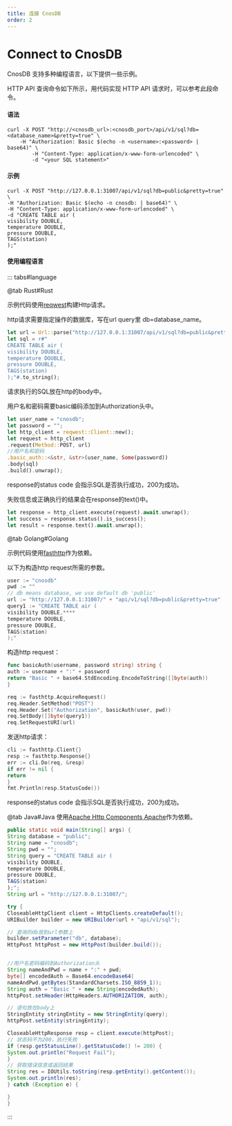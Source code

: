```yaml
---
title: 连接 CnosDB
order: 2
---
```


# Connect to CnosDB

CnosDB 支持多种编程语言，以下提供一些示例。

HTTP API 查询命令如下所示，用代码实现 HTTP API 请求时，可以参考此段命令。

#### 语法

```shell
curl -X POST "http://<cnosdb_url>:<cnosdb_port>/api/v1/sql?db=<database_name>&pretty=true" \
    -H "Authorization: Basic $(echo -n <username>:<password> | base64)" \
        -H "Content-Type: application/x-www-form-urlencoded" \
        -d "<your SQL statement>"
```

#### 示例

 ```shell
 curl -X POST "http://127.0.0.1:31007/api/v1/sql?db=public&pretty=true" \
 -H "Authorization: Basic $(echo -n cnosdb: | base64)" \
 -H "Content-Type: application/x-www-form-urlencoded" \
 -d "CREATE TABLE air (
 visibility DOUBLE,
 temperature DOUBLE,
 pressure DOUBLE,
 TAGS(station)
 );"
 ```

#### 使用编程语言

::: tabs#language

@tab Rust#Rust

示例代码使用[reqwest](https://crates.io/crates/reqwest)构建Http请求。

http请求需要指定操作的数据库，写在url query里 db=database_name。

```rust
let url = Url::parse("http://127.0.0.1:31007/api/v1/sql?db=public&pretty=true").unwrap();
let sql = r#"
CREATE TABLE air (
visibility DOUBLE,
temperature DOUBLE,
pressure DOUBLE,
TAGS(station)
);"#.to_string();
```

请求执行的SQL放在http的body中。

用户名和密码需要basic编码添加到Authorization头中。

```rust
let user_name = "cnosdb";
let password = "";
let http_client = reqwest::Client::new();
let request = http_client
.request(Method::POST, url)
//用户名和密码
.basic_auth::<&str, &str>(user_name, Some(password))
.body(sql)
.build().unwrap();
```

response的status code 会指示SQL是否执行成功，200为成功。

失败信息或正确执行的结果会在response的text()中。

```rust
let response = http_client.execute(request).await.unwrap();
let success = response.status().is_success();
let result = response.text().await.unwrap();
```

@tab Golang#Golang

示例代码使用[fasthttp](https://github.com/valyala/fasthttp)作为依赖。

以下为构造http request所需的参数。

```go
user := "cnosdb"
pwd := ""
// db means database, we use default db 'public'
url := "http://127.0.0.1:31007/" + "api/v1/sql?db=public&pretty=true"
query1 := "CREATE TABLE air (
visibility DOUBLE,****
temperature DOUBLE,
pressure DOUBLE,
TAGS(station)
);"
```

构造http request：

```go
func basicAuth(username, password string) string {
auth := username + ":" + password
return "Basic " + base64.StdEncoding.EncodeToString([]byte(auth))
}

req := fasthttp.AcquireRequest()
req.Header.SetMethod("POST")
req.Header.Set("Authorization", basicAuth(user, pwd))
req.SetBody([]byte(query1))
req.SetRequestURI(url)
```

发送http请求：

```go
cli := fasthttp.Client{}
resp := fasthttp.Response{}
err := cli.Do(req, &resp)
if err != nil {
return
}
fmt.Println(resp.StatusCode())
```
response的status code 会指示SQL是否执行成功，200为成功。

@tab Java#Java
使用[Apache Http Components Apache](https://hc.apache.org/)作为依赖。

```java
public static void main(String[] args) {
String database = "public";
String name = "cnosdb";
String pwd = "";
String query = "CREATE TABLE air (
visibility DOUBLE,
temperature DOUBLE,
pressure DOUBLE,
TAGS(station)
);";
String url = "http://127.0.0.1:31007/";

try {
CloseableHttpClient client = HttpClients.createDefault();
URIBuilder builder = new URIBuilder(url + "api/v1/sql");

// 查询的db放到url参数上
builder.setParameter("db", database);
HttpPost httpPost = new HttpPost(builder.build());


//用户名密码编码到Authorization头
String nameAndPwd = name + ":" + pwd;
byte[] encodedAuth = Base64.encodeBase64(
nameAndPwd.getBytes(StandardCharsets.ISO_8859_1));
String auth = "Basic " + new String(encodedAuth);
httpPost.setHeader(HttpHeaders.AUTHORIZATION, auth);

// 语句放在body上
StringEntity stringEntity = new StringEntity(query);
httpPost.setEntity(stringEntity);

CloseableHttpResponse resp = client.execute(httpPost);
// 状态码不为200，执行失败
if (resp.getStatusLine().getStatusCode() != 200) {
System.out.println("Request Fail");
}
// 获取错误信息或返回结果
String res = IOUtils.toString(resp.getEntity().getContent());
System.out.println(res);
} catch (Exception e) {

}
}
```

:::
